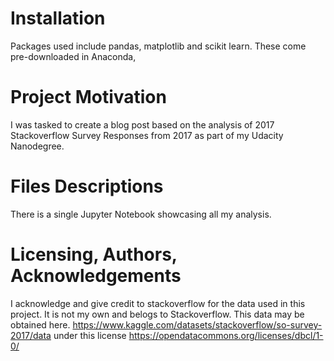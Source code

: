 # Installation
Packages used include pandas, matplotlib and scikit learn. These come pre-downloaded in Anaconda,

# Project Motivation
I was tasked to create a blog post based on the analysis of 2017 Stackoverflow Survey Responses from 2017 as part of my Udacity Nanodegree.

# Files Descriptions
There is a single Jupyter Notebook showcasing all my analysis.

# Licensing, Authors, Acknowledgements
I acknowledge and give credit to stackoverflow for the data used in this project. It is not my own and belogs to Stackoverflow. This data may be obtained here. https://www.kaggle.com/datasets/stackoverflow/so-survey-2017/data under this license https://opendatacommons.org/licenses/dbcl/1-0/
